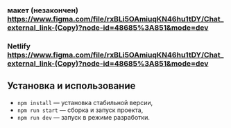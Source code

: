 ### макет (незакончен) https://www.figma.com/file/rxBLi5OAmiuqKN46hu1tDY/Chat_external_link-(Copy)?node-id=48685%3A851&mode=dev
### Netlify  https://www.figma.com/file/rxBLi5OAmiuqKN46hu1tDY/Chat_external_link-(Copy)?node-id=48685%3A851&mode=dev
 

## Установка и использование

- `npm install` — установка стабильной версии,
- `npm run start` — cборка и запуск проекта,
- `npm run dev` — запуск в режиме разработки.
